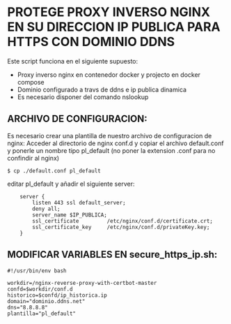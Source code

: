 # PROTEGE PROXY INVERSO NGINX EN SU DIRECCION IP PUBLICA PARA HTTPS CON DOMINIO DDNS
Este script funciona en el siguiente supuesto:
- Proxy inverso nginx en contenedor docker y projecto en docker compose
- Dominio configurado a travs de ddns e ip publica dinamica
- Es necesario disponer del comando nslookup

## ARCHIVO DE CONFIGURACION:
Es necesario crear una plantilla de nuestro archivo de configuracion de nginx:
Acceder al directorio de nginx conf.d y copiar el archivo default.conf y ponerle un nombre tipo pl_default (no poner la extension .conf para no confindir al nginx)

`$ cp ./default.conf pl_default`

editar pl_default y añadir el siguiente server:

```
    server {
        listen 443 ssl default_server;
        deny all;
        server_name $IP_PUBLICA;
        ssl_certificate         /etc/nginx/conf.d/certificate.crt;
        ssl_certificate_key     /etc/nginx/conf.d/privateKey.key;
    }
```

## MODIFICAR VARIABLES EN secure_https_ip.sh:


```
#!/usr/bin/env bash

workdir=/nginx-reverse-proxy-with-certbot-master
confd=$workdir/conf.d
historico=$confd/ip_historica.ip
domain="dominio.ddns.net"
dns="8.8.8.8"
plantilla="pl_default"
```






